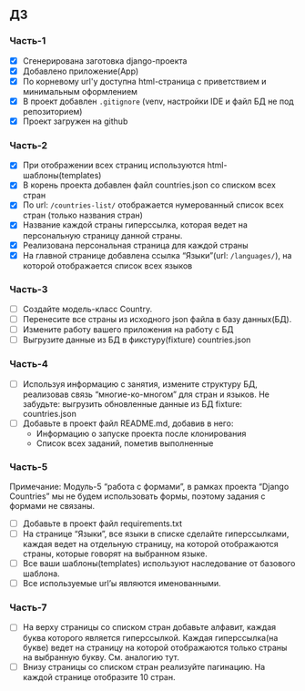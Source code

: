 ## ДЗ
### Часть-1
- [x] Сгенерирована заготовка django-проекта
- [x] Добавлено приложение(App)
- [x] По корневому url'у доступна html-страница с приветствием и минимальным оформлением
- [x] В проект добавлен `.gitignore` (venv, настройки IDE и файл БД не под репозиторием)
- [x] Проект загружен на github

### Часть-2
- [x] При отображении всех страниц используются html-шаблоны(templates)
- [x] В корень проекта добавлен файл countries.json со списком всех стран
- [x] По url: `/countries-list/` отображается нумерованный список всех стран (только названия стран)
- [x] Название каждой страны гиперссылка, которая ведет на персональную страницу данной страны.
- [x] Реализована персональная страница для каждой страны
- [x] На главной странице добавлена ссылка “Языки”(url: `/languages/`), на которой отображается список всех языков

### Часть-3
- [ ] Создайте модель-класс Country.
- [ ] Перенесите все страны из исходного json файла в базу данных(БД).
- [ ] Измените работу вашего приложения на работу с БД
- [ ] Выгрузите данные из БД в фикстуру(fixture) countries.json

### Часть-4
- [ ] Используя информацию с занятия, измените структуру БД, реализовав связь “многие-ко-многом” для стран и языков.
Не забудьте: выгрузить обновленные данные из БД fixture: countries.json
- [ ] Добавьте в проект файл README.md, добавив в него:
  - Информацию о запуске проекта после клонирования
  - Список всех заданий, пометив выполненные

### Часть-5
Примечание: Модуль-5 “работа с формами”, в рамках проекта “Django Countries” мы не будем использовать формы, поэтому задания с формами не связаны.

- [ ] Добавьте в проект файл requirements.txt
- [ ] На странице “Языки”, все языки в списке сделайте гиперссылками, каждая ведет на отдельную страницу, на которой отображаются страны, которые говорят на выбранном языке.
- [ ] Все ваши шаблоны(templates) используют наследование от базового шаблона.
- [ ] Все используемые url’ы являются именованными.

### Часть-7
- [ ] На верху страницы со списком стран добавьте алфавит, каждая буква которого является гиперссылкой. Каждая гиперссылка(на букве) ведет на страницу на которой отображаются только страны на выбранную букву. См. аналогию тут.
- [ ] Внизу страницы со списком стран реализуйте пагинацию. На каждой странице отобразите 10 стран.